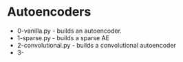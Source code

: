 # Autoencoders

- 0-vanilla.py - builds an autoencoder.
- 1-sparse.py - builds a sparse AE
- 2-convolutional.py - builds a convolutional autoencoder
- 3-
